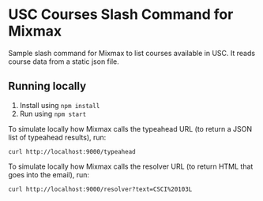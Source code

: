 # USC Courses Slash Command for Mixmax

Sample slash command for Mixmax to list courses available in USC. It reads course data from a static json file.

## Running locally

1. Install using `npm install`
2. Run using `npm start`

To simulate locally how Mixmax calls the typeahead URL (to return a JSON list of typeahead results), run:

```
curl http://localhost:9000/typeahead
```

To simulate locally how Mixmax calls the resolver URL (to return HTML that goes into the email), run:

```
curl http://localhost:9000/resolver?text=CSCI%20103L
```
